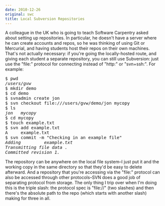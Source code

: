 ```yaml
---
date: 2010-12-26
original: swc
title: Local Subversion Repositories
---
```

<p>A colleague in the UK who is going to teach Software Carpentry asked about setting up repositories. In particular, he doesn't have a server where he can create accounts and repos, so he was thinking of using Git or Mercurial, and having students host their repos on their own machines. That's not actually necessary: if you're going the locally-hosted route, and giving each student a separate repository, you can still use Subversion: just use the "file:" protocol for connecting instead of "http:" or "svn+ssh:".  For example:</p>
<pre>$ pwd
<em>/users/gvw</em>
$ mkdir demo
$ cd demo
$ svnadmin create jon
$ svn checkout file:///users/gvw/demo/jon mycopy
$ ls
<em>jon   mycopy</em>
$ cd mycopy
$ touch example.txt
$ svn add example.txt
A     example.txt
$ svn commit -m "Checking in an example file"
<em>Adding         example.txt
Transmitting file data .
Committed revision 1.</em></pre>
<p>The repository can be anywhere on the local file system–I just put it and the working copy in the same directory so that they'd be easy to delete afterward.  And a repository that you're accessing via the "file:" protocol can also be accessed through other protocols–SVN does a good job of separating protocol from storage.  The only thing I trip over when I'm doing this is the triple slash: the protocol spec is "file://" (two slashes) and then there's the absolute path to the repo (which starts with another slash) making for three in all.</p>
